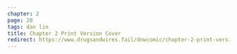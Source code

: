 ```yaml
---
chapter: 2
page: 28
tags: dan lin
title: Chapter 2 Print Version Cover
redirect: https://www.drugsandwires.fail/dnwcomic/chapter-2-print-version-cover/
---
```

